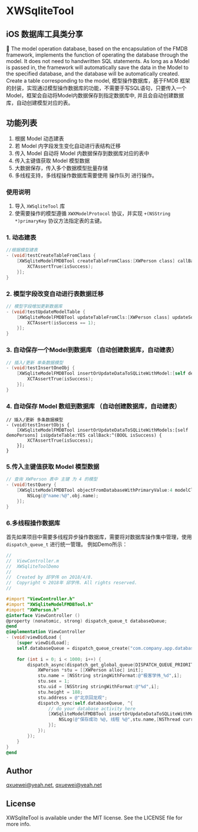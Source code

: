 # XWSqliteTool
## iOS 数据库工具类分享
🏰 The model operation database, based on the encapsulation of the FMDB framework, implements the function of operating the database through the model. It does not need to handwritten SQL statements. As long as a Model is passed in, the framework will automatically save the data in the Model to the specified database, and the database will be automatically created. Create a table corresponding to the model, 
模型操作数据库，基于FMDB 框架的封装，实现通过模型操作数据库的功能，不需要手写SQL语句，只要传入一个Model，框架会自动将Model内数据保存到指定数据库中, 并且会自动创建数据库，自动创建模型对应的表。

## 功能列表
1. 根据 Model 动态建表
2. 若 Model 内字段发生变化自动进行表结构迁移
3. 传入 Model 自动将 Model 内数据保存到数据库对应的表中
4. 传入主键值获取 Model 模型数据
4. 大数据保存，传入多个数据模型批量存储
5. 多线程支持，多线程操作数据库需要使用 操作队列 进行操作。

### 使用说明
1. 导入 `XWSqliteTool` 库
2. 使需要操作的模型遵循 `XWXModelProtocol` 协议，并实现 `+(NSString *)primaryKey` 协议方法指定表的主键。

### 1. 动态建表

```objective-c
//根据模型建表
- (void)testCreateTableFromClass {
    [XWSqliteModelFMDBTool createTableFromClass:[XWPerson class] callBack:^(BOOL isSuccess) {
        XCTAssertTrue(isSuccess);
    }];
}
```

### 2. 模型字段改变自动进行表数据迁移


```objective-c
// 模型字段增加更新数据库
- (void)testUpdateModelTable {
    [XWSqliteModelFMDBTool updateTableFromCls:[XWPerson class] updateSqls:nil callBack:^(BOOL isSuccess) {
        XCTAssert(isSuccess == 1);
    }];
}
```

### 3. 自动保存一个Model到数据库 （自动创建数据库，自动建表）

```objective-c
// 插入/更新 单条数据模型
- (void)testInsertOneObj {
    [XWSqliteModelFMDBTool insertOrUpdateDataToSQLiteWithModel:[self demoPerson] isUpdateTable:YES callBack:^(BOOL isSuccess) {
        XCTAssertTrue(isSuccess);
    }];
}
```

### 4. 自动保存 Model 数组到数据库 （自动创建数据库，自动建表）

```
// 插入/更新 多条数据模型
- (void)testInsertObjs {
    [XWSqliteModelFMDBTool insertOrUpdateDataToSQLiteWithModels:[self demoPersons] isUpdateTable:YES callBack:^(BOOL isSuccess) {
        XCTAssertTrue(isSuccess);
    }];
}
```

### 5.传入主键值获取 Model 模型数据

```objective-c
// 查询 XWPerson 表中 主键 为 4 的模型
- (void)testQuery {
    [XWSqliteModelFMDBTool objectFromDatabaseWithPrimaryValue:4 modelCls:[XWPerson class] resultCallBack:^(XWPerson *obj) {
        NSLog(@"name:%@",obj.name);
    }];
}
```

### 6.多线程操作数据库

首先如果项目中需要多线程异步操作数据库，需要将对数据库操作集中管理，使用 `dispatch_queue_t` 进行统一管理。 例如Demo所示：


```objective-c
//
//  ViewController.m
//  XWSqliteToolDemo
//
//  Created by 邱学伟 on 2018/4/8.
//  Copyright © 2018年 邱学伟. All rights reserved.
//

#import "ViewController.h"
#import "XWSqliteModelFMDBTool.h"
#import "XWPerson.h"
@interface ViewController ()
@property (nonatomic, strong) dispatch_queue_t databaseQueue;
@end
@implementation ViewController
- (void)viewDidLoad {
    [super viewDidLoad];
    self.databaseQueue = dispatch_queue_create("com.company.app.database", 0);
    
    for (int i = 0; i < 1000; i++) {
        dispatch_async(dispatch_get_global_queue(DISPATCH_QUEUE_PRIORITY_DEFAULT, 0), ^{
            XWPerson *stu = [[XWPerson alloc] init];
            stu.name = [NSString stringWithFormat:@"极客学伟_%d",i];
            stu.sex = 1;
            stu.uid = [NSString stringWithFormat:@"%d",i];
            stu.height = 188;
            stu.address = @"北京回龙观";
            dispatch_sync(self.databaseQueue, ^{
                // do your database activity here
                [XWSqliteModelFMDBTool insertOrUpdateDataToSQLiteWithModel:stu isUpdateTable:YES callBack:^(BOOL isSuccess) {
                    NSLog(@"保存成功 %@, 线程 %@",stu.name,[NSThread currentThread]);
                }];
            });
        });
    }
}
@end

```



## Author

qxuewei@yeah.net, qxuewei@yeah.net

## License

XWSqliteTool is available under the MIT license. See the LICENSE file for more info.


